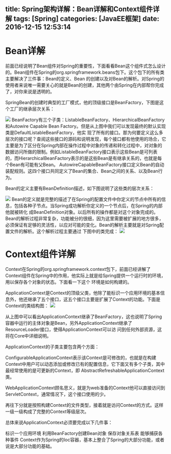 title: Spring架构详解：Bean详解和Context组件详解
tags: [Spring]
categories: [JavaEE框架]
date: 2016-12-15 12:53:14
---

# Bean详解

前面已经说明了Bean组件对Spring的重要性，下面看看Bean这个组件式怎么设计的。Bean组件在Spring的org.springframework.beans包下。这个包下的所有类主要解决了三件事：Bean的定义、Bean 的创建以及对Bean的解析。对Spring的使用者来说唯一需要关心的就是Bean的创建，其他两个由Spring在内部帮你完成了，对你来说是透明的。

SpringBean的创建时典型的工厂模式，他的顶级接口是BeanFactory，下图是这个工厂的继承层次关系：

![](/img/spring/spring_bean_factory.png)
BeanFactory有三个子类：ListableBeanFactory、HierarchicalBeanFactory和Autowire Capable Bean Factory。但是从上图中我们可以发现最终的默认实现类是DefaultListableBeanFactory，他实 现了所有的接口。那为何要定义这么多层次的接口呢？查阅这些接口的源码和说明发现，每个接口都有他使用的场合，它主要是为了区分在Spring内部在操作过程中对象的传递和转化过程中，对对象的 数据访问所做的限制。例如ListableBeanFactory接口表示这些Bean是可列表的，而HierarchicalBeanFactory表示的是这些Bean是有继承关系的，也就是每个Bean有可能有父Bean。 AutowireCapableBeanFactory接口定义Bean的自动装配规则。这四个接口共同定义了Bean的集合、Bean之间的关系、以及Bean行为。

Bean的定义主要有BeanDefinition描述，如下图说明了这些类的层次关系：

![](/img/spring/spring_BeanDefinition.png)
Bean的定义就是完整的描述了在Spring的配置文件中你定义的节点中所有的信息，包括各种子节点。当Spring成功解析你定义的一个节点后，在Spring的内部他就被转化 成BeanDefinition对象。以后所有的操作都是对这个对象完成的。 Bean的解析过程非常复杂，功能被分的很细，因为这里需要被扩展的地方很多，必须保证有足够的灵活性，以应对可能的变化。Bean的解析主要就是对Spring配置文件的解析。这个解析过程主要通过 下图中的类完成：
![](/img/spring/spring_analysis.png)


# Context组件详解

Context在Spring的org.springframework.context包下，前面已经讲解了Context组件在Spring中的作用，他实际上就是给Spring提供一个运行时的环境，用以保存各个对象的状态。下面看一下这个 环境是如何构建的。

ApplicationContext是Context的顶级父类，他除了能标识一个应用环境的基本信息外，他还继承了五个接口，这五个接口主要是扩展了Context的功能。下面是Context的类结构图：
![](/img/spring/spring_context.png)

从上图中可以看出ApplicationContext继承了BeanFactory，这也说明了Spring容器中运行的主体对象是Bean，另外ApplicationContext继承了ResourceLoader接口，使得ApplicationContext可以访 问到任何外部资源，这将在Core中详细说明。

ApplicationContext的子类主要包含两个方面：

ConfigurableApplicationContext表示该Context是可修改的，也就是在构建Context中用户可以动态添加或修改已有的配置信息，它下面又有多个子类，其中最经常使用的是可更新的Context，即 AbstractRefreshableApplicationContext类。

WebApplicationContext顾名思义，就是为web准备的Context他可以直接访问到ServletContext，通常情况下，这个接口使用的少。

再往下分就是按照构建Context的文件类型，接着就是访问Context的方式。这样一级一级构成了完整的Context等级层次。

总体来说ApplicationContext必须要完成以下几件事：

标识一个应用环境
利用BeanFactory创建Bean对象
保存对象关系表
能够捕获各种事件
Context作为Spring的Ioc容器，基本上整合了Spring的大部分功能，或者说是大部分功能的基础。


